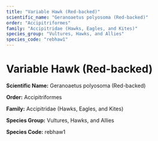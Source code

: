 ```yaml
---
title: "Variable Hawk (Red-backed)"
scientific_name: "Geranoaetus polyosoma (Red-backed)"
order: "Accipitriformes"
family: "Accipitridae (Hawks, Eagles, and Kites)"
species_group: "Vultures, Hawks, and Allies"
species_code: "rebhaw1"
---
```


# Variable Hawk (Red-backed)

**Scientific Name:** Geranoaetus polyosoma (Red-backed)

**Order:** Accipitriformes

**Family:** Accipitridae (Hawks, Eagles, and Kites)

**Species Group:** Vultures, Hawks, and Allies

**Species Code:** rebhaw1
